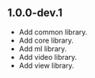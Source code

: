 ## 1.0.0-dev.1

* Add common library.
* Add core library.
* Add ml library.
* Add video library.
* Add view library.
